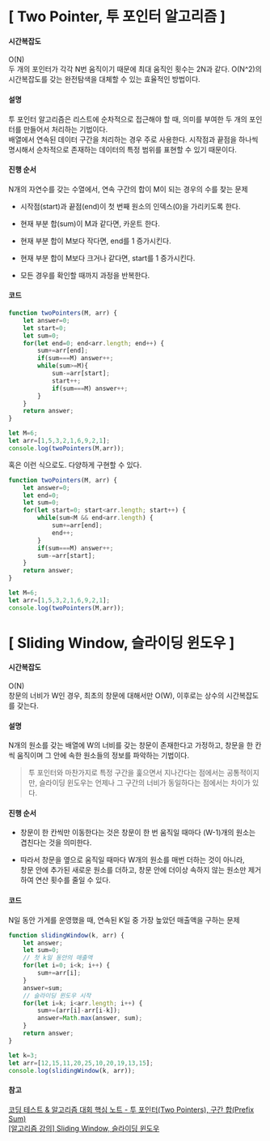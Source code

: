 # [ Two Pointer, 투 포인터 알고리즘 ]

#### 시간복잡도
O(N)  
두 개의 포인터가 각각 N번 움직이기 때문에 최대 움직인 횟수는 2N과 같다. O(N^2)의 시간복잡도를 갖는 완전탐색을 대체할 수 있는 효율적인 방법이다.

#### 설명
투 포인터 알고리즘은 리스트에 순차적으로 접근해야 할 때, 의미를 부여한 두 개의 포인터를 만들어서 처리하는 기법이다.  
배열에서 연속된 데이터 구간을 처리하는 경우 주로 사용한다. 시작점과 끝점을 하나씩 명시해서 순차적으로 존재하는 데이터의 특정 범위를 표현할 수 있기 때문이다.

#### 진행 순서
N개의 자연수를 갖는 수열에서, 연속 구간의 합이 M이 되는 경우의 수를 찾는 문제

+ 시작점(start)과 끝점(end)이 첫 번째 원소의 인덱스(0)을 가리키도록 한다.

+ 현재 부분 합(sum)이 M과 같다면, 카운트 한다.

+ 현재 부분 합이 M보다 작다면, end를 1 증가시킨다.

+ 현재 부분 합이 M보다 크거나 같다면, start를 1 증가시킨다.

+ 모든 경우를 확인할 때까지 과정을 반복한다.

#### 코드
```javascript
function twoPointers(M, arr) {
    let answer=0;
    let start=0;
    let sum=0;
    for(let end=0; end<arr.length; end++) {
        sum+=arr[end];
        if(sum===M) answer++;
        while(sum>=M){
            sum-=arr[start];
            start++;
            if(sum===M) answer++;
        }
    }
    return answer;
}

let M=6;
let arr=[1,5,3,2,1,6,9,2,1];
console.log(twoPointers(M,arr));
```
혹은 이런 식으로도. 다양하게 구현할 수 있다.
```javascript
function twoPointers(M, arr) {
    let answer=0;
    let end=0;
    let sum=0;
    for(let start=0; start<arr.length; start++) {
        while(sum<M && end<arr.length) {
            sum+=arr[end];
            end++;
        }
        if(sum===M) answer++;
        sum-=arr[start];
    }
    return answer;
}

let M=6;
let arr=[1,5,3,2,1,6,9,2,1];
console.log(twoPointers(M,arr));
```  
  

# [ Sliding Window, 슬라이딩 윈도우 ]

#### 시간복잡도
O(N)  
창문의 너비가 W인 경우, 최초의 창문에 대해서만 O(W), 이후로는 상수의 시간복잡도를 갖는다.

#### 설명
N개의 원소를 갖는 배열에 W의 너비를 갖는 창문이 존재한다고 가정하고, 창문을 한 칸씩 움직이며 그 안에 속한 원소들의 정보를 파악하는 기법이다.  


> 투 포인터와 마찬가지로 특정 구간을 훑으면서 지나간다는 점에서는 공통적이지만, 슬라이딩 윈도우는 언제나 그 구간의 너비가 동일하다는 점에서는 차이가 있다.

#### 진행 순서
+ 창문이 한 칸씩만 이동한다는 것은 창문이 한 번 움직일 때마다 (W-1)개의 원소는 겹친다는 것을 의미한다.  

+ 따라서 창문을 옆으로 움직일 때마다 W개의 원소를 매번 더하는 것이 아니라,  
창문 안에 추가된 새로운 원소를 더하고, 창문 안에 더이상 속하지 않는 원소만 제거하여 연산 횟수를 줄일 수 있다.

#### 코드
N일 동안 가게를 운영했을 때, 연속된 K일 중 가장 높았던 매출액을 구하는 문제

```javascript
function slidingWindow(k, arr) {
    let answer;
    let sum=0;
    // 첫 k일 동안의 매출액
    for(let i=0; i<k; i++) {
        sum+=arr[i];
    }
    answer=sum;
    // 슬라이딩 윈도우 시작
    for(let i=k; i<arr.length; i++) {
        sum+=(arr[i]-arr[i-k]);
        answer=Math.max(answer, sum);
    }
    return answer;
}

let k=3;
let arr=[12,15,11,20,25,10,20,19,13,15];
console.log(slidingWindow(k, arr));
```

#### 참고
[코딩 테스트 & 알고리즘 대회 핵심 노트 - 투 포인터(Two Pointers), 구간 합(Prefix Sum)](https://www.youtube.com/watch?v=rI8NRQsAS_s&t=382s)  
[[알고리즘 강의] Sliding Window, 슬라이딩 윈도우](https://www.youtube.com/watch?v=uH9VJRIpIDY)
